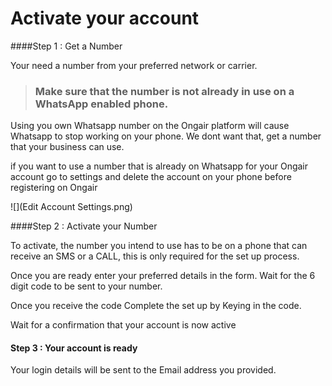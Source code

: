 # Activate your account

####Step 1 : Get a Number

Your need a number from your preferred network or carrier. 

> ### Make sure that the number is not already in use on a WhatsApp enabled phone.

Using you own Whatsapp number on the Ongair platform will cause Whatsapp to stop working on your phone. We dont want that, get a number that your business can use.

if you want to use a number that is already on Whatsapp for your Ongair account go to settings and delete the account on your phone before registering on Ongair

![](Edit Account Settings.png)

####Step 2 : Activate your Number

To activate, the number you intend to use has to be on a phone that can receive an SMS or a CALL, this is only required for the set up process.

Once you are ready enter your preferred details in the form. Wait for the 6 digit code to be sent to your number.


Once you receive the code Complete the set up by Keying in the code.

Wait for a confirmation that your account is now active

#### Step 3 : Your account is ready

Your login details will be sent to the Email address you provided.